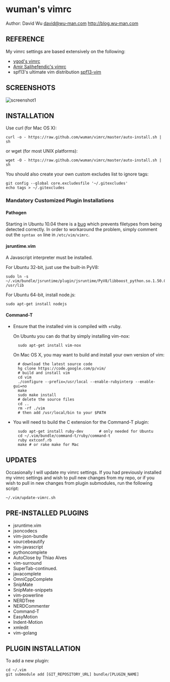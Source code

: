wuman's vimrc
=============

Author: David Wu <david@wu-man.com> <http://blog.wu-man.com>


REFERENCE
---------

My vimrc settings are based extensively on the following:

+ [vgod's vimrc](https://github.com/vgod/vimrc)
+ [Amir Salihefendic's vimrc](http://amix.dk/vim/vimrc.html)
+ spf13's ultimate vim distribution [spf13-vim](https://github.com/spf13/spf13-vim/blob/master/.vimrc)


SCREENSHOTS
-----------

![screenshot1](http://4.bp.blogspot.com/-DjPEWTxfjvc/UDTFh7wzoZI/AAAAAAAAaik/clKhXIgT7JA/s1600/Screen+Shot+2012-08-22+at+7.40.52+PM.png)


INSTALLATION
------------

Use curl (for Mac OS X):

    curl -o - https://raw.github.com/wuman/vimrc/master/auto-install.sh | sh

or wget (for most UNIX platforms):

    wget -O - https://raw.github.com/wuman/vimrc/master/auto-install.sh | sh

You should also create your own custom excludes list to ignore tags:

    git config --global core.excludesfile '~/.gitexcludes'
    echo tags > ~/.gitexcludes

### Mandatory Customized Plugin Installations ###

#### Pathogen ####

Starting in Ubuntu 10.04 there is a [bug](https://bugs.launchpad.net/ubuntu/+source/vim/+bug/572627)
which prevents filetypes from being detected correctly.  In order to workaround
the problem, simply comment out the `syntax on` line in `/etc/vim/vimrc`.


#### jsruntime.vim ####

A Javascript interpreter must be installed.

For Ubuntu 32-bit, just use the built-in PyV8:

    sudo ln -s ~/.vim/bundle/jsruntime/plugin/jsruntime/PyV8/libboost_python.so.1.50.0 /usr/lib

For Ubuntu 64-bit, install node.js:

    sudo apt-get install nodejs


#### Command-T ####

* Ensure that the installed vim is compiled with +ruby.

  On Ubuntu you can do that by simply installing vim-nox:

        sudo apt-get install vim-nox

  On Mac OS X, you may want to build and install your own version of vim:

        # download the latest source code
        hg clone https://code.google.com/p/vim/
        # build and install vim
        cd vim
        ./configure --prefix=/usr/local --enable-rubyinterp --enable-gui=no
        make
        sudo make install
        # delete the source files
        cd ..
        rm -rf ./vim
        # then add /usr/local/bin to your $PATH

* You will need to build the C extension for the Command-T plugin:

        sudo apt-get install ruby-dev       # only needed for Ubuntu
        cd ~/.vim/bundle/command-t/ruby/command-t
        ruby extconf.rb
        make # or rake make for Mac


UPDATES
-------

Occasionally I will update my vimrc settings. If you had previously installed my
vimrc settings and wish to pull new changes from my repo, or if you wish to pull
in new changes from plugin submodules, run the following script:

    ~/.vim/update-vimrc.sh


PRE-INSTALLED PLUGINS
---------------------

* jsruntime.vim
* jsoncodecs
* vim-json-bundle
* sourcebeautify
* vim-javascript
* pythoncomplete
* AutoClose by Thiao Alves
* vim-surround
* SuperTab-continued.
* javacomplete
* OmniCppComplete
* SnipMate
* SnipMate-snippets
* vim-powerline
* NERDTree
* NERDCommenter
* Command-T
* EasyMotion
* Indent-Motion
* xmledit
* vim-golang


PLUGIN INSTALLATION
-------------------

To add a new plugin:

    cd ~/.vim
    git submodule add [GIT_REPOSITORY_URL] bundle/[PLUGIN_NAME]

